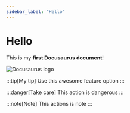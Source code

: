 ```yaml
---
sidebar_label: "Hello"
---
```


# Hello

This is my **first Docusaurus document**!

![Docusaurus logo](/img/docusaurus.png)

:::tip[My tip]
Use this awesome feature option
:::

:::danger[Take care]
This action is dangerous
:::

:::note[Note]
This actions is note
:::
